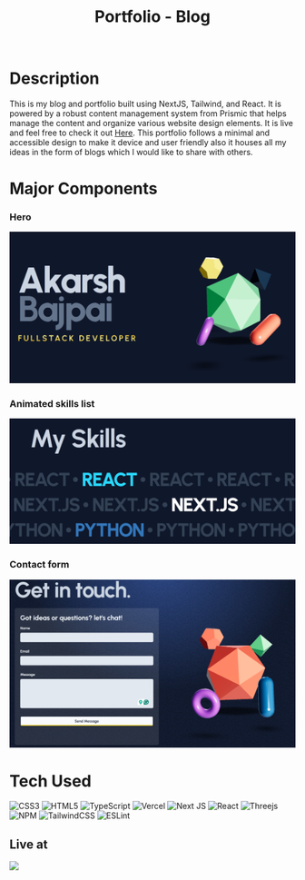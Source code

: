 <div align="center">
      <h1> Portfolio - Blog </h1>
     </div>
<p align="center"> <a href="https://www.onlyakarsh.com/" target="_blank"><img alt="" src="https://img.shields.io/badge/Website-EA4C89?style=normal&logo=dribbble&logoColor=white" style="vertical-align:center" /></a> <a href="https://twitter.com/only_akarsh" target="_blank"><img alt="" src="https://img.shields.io/badge/Twitter-1DA1F2?style=normal&logo=twitter&logoColor=white" style="vertical-align:center" /></a> <a href="https://twitter.com/only_akarsh" target="_blank"><img alt="" src="https://img.shields.io/badge/Instagram-E4405F?style=normal&logo=instagram&logoColor=white" style="vertical-align:center" /></a> <a href="https://www.linkedin.com/in/akarsh3053/}" target="_blank"><img alt="" src="https://img.shields.io/badge/LinkedIn-0077B5?style=normal&logo=linkedin&logoColor=white" style="vertical-align:center" /></a> </p>

# Description
This is my blog and portfolio built using NextJS, Tailwind, and React. It is powered by a robust content management system from Prismic that helps manage the content and organize various website design elements. It is live and feel free to check it out <a href="www.onlyakarsh.com" target="_blank">Here</a>. This portfolio follows a minimal and accessible design to make it device and user friendly also it houses all my ideas in the form of blogs which I would like to share with others.

# Major Components
### Hero
 <img src="https://github.com/Akarsh3053/Portfolio-V1/blob/main/src/slices/Hero/screenshot-default.png"> 
 
 ### Animated skills list
 <img src="https://github.com/Akarsh3053/Portfolio-V1/blob/main/src/slices/TechList/screenshot-default.png">

 ### Contact form
 <img src="https://github.com/Akarsh3053/Portfolio-V1/blob/main/src/slices/Contact/screenshot-default.png">



# Tech Used

![CSS3](https://img.shields.io/badge/css3-%231572B6.svg?style=for-the-badge&logo=css3&logoColor=white) ![HTML5](https://img.shields.io/badge/html5-%23E34F26.svg?style=for-the-badge&logo=html5&logoColor=white) ![TypeScript](https://img.shields.io/badge/typescript-%23007ACC.svg?style=for-the-badge&logo=typescript&logoColor=white) ![Vercel](https://img.shields.io/badge/vercel-%23000000.svg?style=for-the-badge&logo=vercel&logoColor=white) ![Next JS](https://img.shields.io/badge/Next-black?style=for-the-badge&logo=next.js&logoColor=white) ![React](https://img.shields.io/badge/react-%2320232a.svg?style=for-the-badge&logo=react&logoColor=%2361DAFB) ![Threejs](https://img.shields.io/badge/threejs-black?style=for-the-badge&logo=three.js&logoColor=white) ![NPM](https://img.shields.io/badge/NPM-%23000000.svg?style=for-the-badge&logo=npm&logoColor=white) ![TailwindCSS](https://img.shields.io/badge/tailwindcss-%2338B2AC.svg?style=for-the-badge&logo=tailwind-css&logoColor=white) ![ESLint](https://img.shields.io/badge/ESLint-4B3263?style=for-the-badge&logo=eslint&logoColor=white)

## Live at 
<a href="https://www.onlyakarsh.com" target="_blank"><img src="https://www.animatedimages.org/data/media/1096/animated-click-here-sign-and-button-image-0042.gif" /></a>
